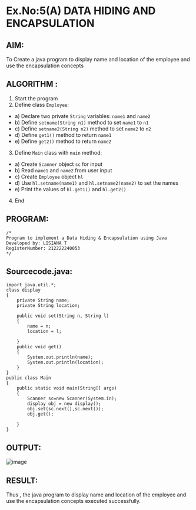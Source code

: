 # Ex.No:5(A)  DATA HIDING AND ENCAPSULATION
## AIM:
To Create a java program to display name and location of the employee and use the encapsulation concepts

## ALGORITHM :
1.  Start the program
2.	Define class `Employee`:
-	a) Declare two private `String` variables: `name1` and `name2`
-	b) Define `setname(String n1)` method to set `name1` to `n1`
-	c) Define `setname2(String n2)` method to set `name2` to `n2`
-	d) Define `get1()` method to return `name1`
-	e) Define `get2()` method to return `name2`
3.	Define `Main` class with `main` method:
-	a) Create `Scanner` object `sc` for input
-	b) Read `name1` and `name2` from user input
-	c) Create ` Employee ` object `hl`
-	d) Use `hl.setname(name1)` and `hl.setname2(name2)` to set the names
-	e) Print the values of `hl.get1()` and `hl.get2()`
4.	End





## PROGRAM:
 ```
/*
Program to implement a Data Hiding & Encapsulation using Java
Developed by: LISIANA T
RegisterNumber: 212222240053 
*/
```

## Sourcecode.java:
```
import java.util.*;
class display
{
    private String name;
    private String location;
    
    public void set(String n, String l)
    {
        name = n;
        location = l;
        
    }
    public void get()
    {
        System.out.println(name);
        System.out.println(location);
    }
}
public class Main
{
    public static void main(String[] args)
    {
        Scanner sc=new Scanner(System.in);
        display obj = new display();
        obj.set(sc.next(),sc.next());
        obj.get();
        
    }
}
```


## OUTPUT:

![image](https://github.com/user-attachments/assets/bdbca581-76e8-4f18-be64-b1cc2e52e38f)


## RESULT:
Thus , the  java program to display name and location of the employee and use the encapsulation concepts executed successfully.
